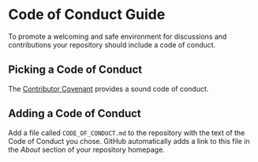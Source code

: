 # Code of Conduct Guide

To promote a welcoming and safe environment for discussions and contributions your repository should include a code of conduct.

## Picking a Code of Conduct

The [Contributor Covenant](https://www.contributor-covenant.org/) provides a sound code of conduct.

## Adding a Code of Conduct

Add a file called `CODE_OF_CONDUCT.md` to the repository with the text of the Code of Conduct you chose. GitHub automatically adds a link to this file in the _About_ section of your repository homepage.
